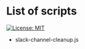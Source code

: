 # List of scripts

[![License: MIT](https://img.shields.io/badge/License-MIT-yellow.svg)](https://opensource.org/licenses/MIT)

- slack-channel-cleanup.js
